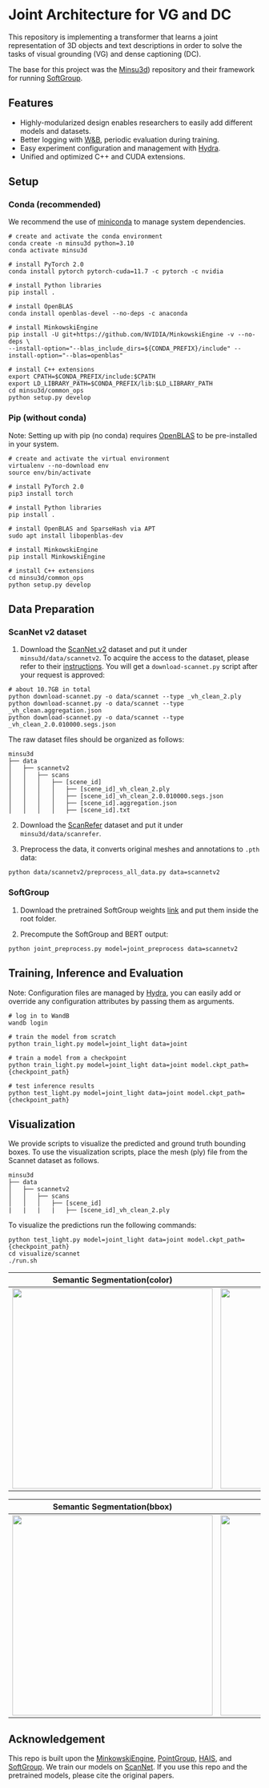 # Joint Architecture for VG and DC
This repository is implementing a transformer that learns a joint representation of 3D objects and text descriptions in order to solve the tasks of visual grounding (VG) and dense captioning (DC).

The base for this project was the [Minsu3d](https://github.com/3dlg-hcvc/minsu3d)) repository and their framework for running [SoftGroup](https://github.com/thangvubk/SoftGroup).  

## Features
- Highly-modularized design enables researchers to easily add different models and datasets.
- Better logging with [W&B](https://github.com/wandb/wandb), periodic evaluation during training.
- Easy experiment configuration and management with [Hydra](https://github.com/facebookresearch/hydra).
- Unified and optimized C++ and CUDA extensions.

## Setup

### Conda (recommended)
We recommend the use of [miniconda](https://docs.conda.io/en/latest/miniconda.html) to manage system dependencies.

```shell
# create and activate the conda environment
conda create -n minsu3d python=3.10
conda activate minsu3d

# install PyTorch 2.0
conda install pytorch pytorch-cuda=11.7 -c pytorch -c nvidia

# install Python libraries
pip install .

# install OpenBLAS
conda install openblas-devel --no-deps -c anaconda

# install MinkowskiEngine
pip install -U git+https://github.com/NVIDIA/MinkowskiEngine -v --no-deps \
--install-option="--blas_include_dirs=${CONDA_PREFIX}/include" --install-option="--blas=openblas"

# install C++ extensions
export CPATH=$CONDA_PREFIX/include:$CPATH
export LD_LIBRARY_PATH=$CONDA_PREFIX/lib:$LD_LIBRARY_PATH
cd minsu3d/common_ops
python setup.py develop
```

### Pip (without conda)
Note: Setting up with pip (no conda) requires [OpenBLAS](https://github.com/xianyi/OpenBLAS) to be pre-installed in your system.

```shell
# create and activate the virtual environment
virtualenv --no-download env
source env/bin/activate

# install PyTorch 2.0
pip3 install torch

# install Python libraries
pip install .

# install OpenBLAS and SparseHash via APT
sudo apt install libopenblas-dev

# install MinkowskiEngine
pip install MinkowskiEngine

# install C++ extensions
cd minsu3d/common_ops
python setup.py develop
```

## Data Preparation

### ScanNet v2 dataset
1. Download the [ScanNet v2](http://www.scan-net.org/) dataset and put it under `minsu3d/data/scannetv2`. To acquire the access to the dataset, please refer to their [instructions](https://github.com/ScanNet/ScanNet#scannet-data). You will get a `download-scannet.py` script after your request is approved:
```shell
# about 10.7GB in total
python download-scannet.py -o data/scannet --type _vh_clean_2.ply
python download-scannet.py -o data/scannet --type _vh_clean.aggregation.json
python download-scannet.py -o data/scannet --type _vh_clean_2.0.010000.segs.json
```

The raw dataset files should be organized as follows:

```shell
minsu3d
├── data
│   ├── scannetv2
│   │   ├── scans
│   │   │   ├── [scene_id]
│   │   │   │   ├── [scene_id]_vh_clean_2.ply
│   │   │   │   ├── [scene_id]_vh_clean_2.0.010000.segs.json
│   │   │   │   ├── [scene_id].aggregation.json
│   │   │   │   ├── [scene_id].txt
```


2. Download the [ScanRefer](https://daveredrum.github.io/ScanRefer/) dataset and put it under `minsu3d/data/scanrefer`.

3. Preprocess the data, it converts original meshes and annotations to `.pth` data:
```shell
python data/scannetv2/preprocess_all_data.py data=scannetv2
```

### SoftGroup
1. Download the pretrained SoftGroup weights [link](https://aspis.cmpt.sfu.ca/projects/minsu3d/pretrained_models/SoftGroup_best.ckpt) and put them inside the root folder.

2. Precompute the SoftGroup and BERT output:
```shell
python joint_preprocess.py model=joint_preprocess data=scannetv2
```

## Training, Inference and Evaluation
Note: Configuration files are managed by [Hydra](https://hydra.cc/), you can easily add or override any configuration attributes by passing them as arguments.
```shell
# log in to WandB
wandb login

# train the model from scratch
python train_light.py model=joint_light data=joint

# train a model from a checkpoint
python train_light.py model=joint_light data=joint model.ckpt_path={checkpoint_path}

# test inference results
python test_light.py model=joint_light data=joint model.ckpt_path={checkpoint_path}
```


## Visualization
We provide scripts to visualize the predicted and ground truth bounding boxes. To use the visualization scripts, place the mesh (ply) file from the Scannet dataset as follows.

```
minsu3d
├── data
│   ├── scannetv2
│   │   ├── scans
│   │   │   ├── [scene_id]
|   |   |   |   ├── [scene_id]_vh_clean_2.ply
```

To visualize the predictions run the following commands:

```shell
python test_light.py model=joint_light data=joint model.ckpt_path={checkpoint_path}
cd visualize/scannet
./run.sh 
```

| Semantic Segmentation(color)              | Instance Segmentation(color)           |
|:-----------------------------------:|:-------------------------------:|
| <img src="https://github.com/3dlg-hcvc/minsu3d-internal/blob/main/visualize/example/color_semantic.png" width="400"/> | <img src="https://github.com/3dlg-hcvc/minsu3d-internal/blob/main/visualize/example/color_instance.png" width="400"/> |

| Semantic Segmentation(bbox)              | Instance Segmentation(bbox)           |
|:-----------------------------------:|:-------------------------------:|
| <img src="https://github.com/3dlg-hcvc/minsu3d-internal/blob/main/visualize/example/bbox_semantic.png" width="400"/> | <img src="https://github.com/3dlg-hcvc/minsu3d-internal/blob/main/visualize/example/bbox_instance.png" width="400"/> |


## Acknowledgement
This repo is built upon the [MinkowskiEngine](https://github.com/NVIDIA/MinkowskiEngine), [PointGroup](https://github.com/dvlab-research/PointGroup), [HAIS](https://github.com/hustvl/HAIS), and [SoftGroup](https://github.com/thangvubk/SoftGroup).  We train our models on [ScanNet](https://github.com/ScanNet/ScanNet). If you use this repo and the pretrained models, please cite the original papers.
